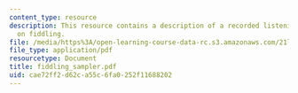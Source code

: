 ```yaml
---
content_type: resource
description: This resource contains a description of a recorded listening assignment
  on fiddling.
file: /media/https%3A/open-learning-course-data-rc.s3.amazonaws.com/21l-423j-introduction-to-anglo-american-folk-music-fall-2005/cae72ff2d62ca55c6fa0252f11688202_fiddling_sampler.pdf
file_type: application/pdf
resourcetype: Document
title: fiddling_sampler.pdf
uid: cae72ff2-d62c-a55c-6fa0-252f11688202
---
```


